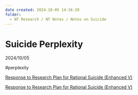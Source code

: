 ```yaml
---
date created: 2024-10-05 14:16:20
folder:
  - NT Research / NT Notes / Notes on Suicide
---
```


# Suicide Perplexity

2024/10/05

#perplexity

[Response to Research Plan for Rational Suicide (Enhanced V)](Response%20to%20Research%20Plan%20for%20Rational%20Suicide%20\(Enhanced%20V\)%202.md)

[Response to Research Plan for Rational Suicide (Enhanced V)](Response%20to%20Research%20Plan%20for%20Rational%20Suicide%20\(Enhanced%20V\).md)
